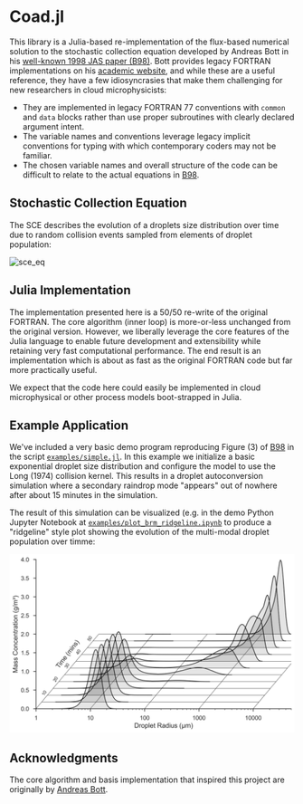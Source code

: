 # Coad.jl

This library is a Julia-based re-implementation of the flux-based numerical
solution to the stochastic collection equation developed by Andreas Bott in
his [well-known 1998 JAS paper (B98)][B98]. Bott provides legacy FORTRAN
implementations on his [academic website][bott_fortran], and while these are a
useful reference, they have a few idiosyncrasies that make them challenging
for new researchers in cloud microphysicists: 

- They are implemented in legacy FORTRAN 77 conventions with `common` and `data`
  blocks rather than use proper subroutines with clearly declared argument
  intent.
- The variable names and conventions leverage legacy implicit conventions for
  typing with which contemporary coders may not be familiar.
- The chosen variable names and overall structure of the code can be difficult
  to relate to the actual equations in [B98][].

## Stochastic Collection Equation

The SCE describes the evolution of a droplets size distribution over time due to
random collision events sampled from elements of droplet population:

![sce_eq](https://latex.codecogs.com/svg.image?\begin{align*}\frac{\partial&space;n(x,t)}{\partial&space;t}&space;&=&space;\int\limits_{x_0}^{x_1}&space;n(x_c,&space;t)K(x_c,x')n(x',&space;t)\,dx'&space;\\&space;&-&space;\int\limits_{x_0}^\infty&space;n(x,t)K(x,&space;x')n(x',t)\,&space;dx'\end{align*}&space;)

## Julia Implementation

The implementation presented here is a 50/50 re-write of the original FORTRAN.
The core algorithm (inner loop) is more-or-less unchanged from the original
version. However, we liberally leverage the core features of the Julia language
to enable future development and extensibility while retaining very fast
computational performance. The end result is an implementation which is about
as fast as the original FORTRAN code but far more practically useful.

We expect that the code here could easily be implemented in cloud microphysical
or other process models boot-strapped in Julia.

## Example Application

We've included a very basic demo program reproducing Figure (3) of [B98][] in
the script [`examples/simple.jl`](). In this example we initialize a basic
exponential droplet size distribution and configure the model to use the Long
(1974) collision kernel. This results in a droplet autoconversion simulation
where a secondary raindrop mode "appears" out of nowhere after about 15 minutes
in the simulation.

The result of this simulation can be visualized (e.g. in the demo Python Jupyter
Notebook at [`examples/plot_brm_ridgeline.ipynb`]() to produce a "ridgeline"
style plot showing the evolution of the multi-modal droplet population over
timme:

![BR74 reproduction](/examples/br74_example.png)

## Acknowledgments

The core algorithm and basis implementation that inspired this project are
originally by [Andreas Bott](mailto:a.bott@uni-bonn.de).

[B98]: https://doi.org/10.1175/1520-0469(1998)055<2284:AFMFTN>2.0.CO;2
[bott_fortran]: https://www2.meteo.uni-bonn.de/forschung/gruppen/tgwww/people/abott/fortran/fortran_english.html